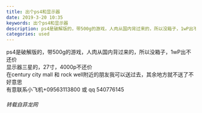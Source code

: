 ```yaml
---
title: 出个ps4和显示器
date: 2019-3-20 10:35
keywords: 出个ps4和显示器
description: ps4是破解版的，带500g的游戏，人肉从国内背过来的，所以没箱子，1wP出不还价显示器三星的，27寸，4000p不还价在centurycitymall和rockwell附近的朋友我可以送过去，其余地方就不送了不好意思有意联系小飞机+095
categories: used
---
```

<td class="t_f" id="postmessage_3263388">

ps4是破解版的，带500g的游戏，人肉从国内背过来的，所以没箱子，1wP出不还价<br/>
显示器三星的，27寸，4000p不还价<br/>
在century city mall 和 rock well附近的朋友我可以送过去，其余地方就不送了不好意思<br/>
有意联系小飞机+09563113800 或 qq 540776145</td>
###### 转载自菲龙网